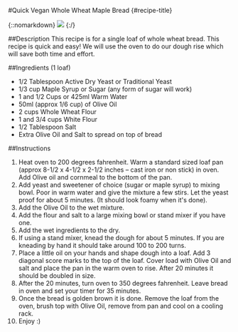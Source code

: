 #Quick Vegan Whole Wheat Maple Bread {#recipe-title}

<div markdown=1 class="image-and-text">

{::nomarkdown} 
<img src="../images/recipe-images/bread-3.jpg" class="image">
{:/}

<div markdown=1 class="text">

##Description
This recipe is for a single loaf of whole wheat bread. This recipe is quick and easy! We will use the oven to do our dough rise which will save both time and effort.

##Ingredients (1 loaf)
- 1/2 Tablespoon Active Dry Yeast or Traditional Yeast
- 1/3 cup Maple Syrup or Sugar (any form of sugar will work)
- 1 and 1/2 Cups or 425ml Warm Water
- 50ml (approx 1/6 cup) of Olive Oil
- 2 cups Whole Wheat Flour
- 1 and 3/4 cups White Flour
- 1/2 Tablespoon Salt
- Extra Olive Oil and Salt to spread on top of bread

##Instructions
1. Heat oven to 200 degrees fahrenheit. Warm a standard sized loaf pan (approx 8-1/2 x 4-1/2 x 2-1/2 inches – cast iron or non stick) in oven. Add Olive oil and cornmeal to the bottom of the pan.
2. Add yeast and sweetener of choice (sugar or maple syrup) to mixing bowl. Poor in warm water and give the mixture a few stirs. Let the yeast proof for about 5 minutes. (It should look foamy when it's done).
3. Add the Olive Oil to the wet mixture.
4. Add the flour and salt to a large mixing bowl or stand mixer if you have one. 
5. Add the wet ingredients to the dry.
6. If using a stand mixer, knead the dough for about 5 minutes. If you are kneading by hand it should take around 100 to 200 turns.
7. Place a little oil on your hands and shape dough into a loaf. Add 3 diagonal score marks to the top of the loaf. Cover load with Olive Oil and salt and place the pan in the warm oven to rise. After 20 minutes it should be doubled in size.
8. After the 20 minutes, turn oven to 350 degrees fahrenheit. Leave bread in oven and set your timer for 35 minutes.
9. Once the bread is golden brown it is done. Remove the loaf from the oven, brush top with Olive Oil, remove from pan and cool on a cooling rack.
10. Enjoy :)

</div>

</div>

